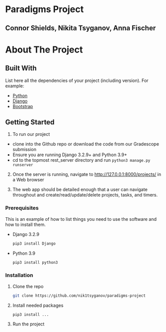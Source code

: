 # Paradigms Project

## Connor Shields, Nikita Tsyganov, Anna Fischer
# About The Project

## Built With
List here all the dependencies of your project (including version). For example:

* [Python](https://www.python.org/)
* [Django](https://www.djangoproject.com/)
* [Bootstrap](https://getbootstrap.com)

## Getting Started

1. To run our project
  - clone into the Github repo or download the code from our Gradescope submission
  - Ensure you are running Django 3.2.9+ and Python 3.9+
  - cd to the topmost rest_server directory and run `python3 manage.py runserver`

2. Once the server is running, navigate to http://127.0.0.1:8000/projects/ in a Web browser

3. The web app should be detailed enough that a user can navigate throughout and create/read/update/delete projects, tasks, and timers.

### Prerequisites

This is an example of how to list things you need to use the software and how to install them.
* Django 3.2.9
  ```sh
  pip3 install Django
  ```
* Python 3.9
  ```sh
  pip3 install python3
  ```

### Installation

1. Clone the repo
   ```sh
   git clone https://github.com/nik1tsyganov/paradigms-project
   ```
2. Install needed packages
   ```sh
   pip3 install ...
   ```
4. Run the project

